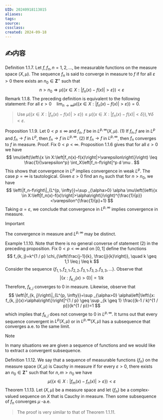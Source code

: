 ```yaml
---
UID: 20240918113015 
aliases: 
tags: 
source: 
cssclass: 
created: 2024-09-18
---
```

## ✍内容
Definition 1.1.7. Let $f, f_n, n=1,2, \ldots$, be measurable functions on the measure space $(X, \mu)$. The sequence $f_n$ is said to converge in measure to $f$ if for all $\varepsilon>0$ there exists an $n_0 \in \mathbf{Z}^{+}$ such that
$$
n>n_0 \Longrightarrow \mu\left(\left\{x \in X:\left|f_n(x)-f(x)\right|>\varepsilon\right\}\right)<\varepsilon
$$
Remark 1.1.8. The preceding definition is equivalent to the following statement:
For all $\varepsilon>0 \quad \lim _{n \rightarrow \infty} \mu\left(\left\{x \in X:\left|f_n(x)-f(x)\right|>\varepsilon\right\}\right)=0$.
> Use $\displaystyle \mu (\{ x\in X:\lvert f_{n}(x)-f (x) \rvert>\varepsilon \})\leq \mu (\{ x\in X:\lvert f_{n}(x)-f (x) \rvert<\delta \}),\forall\delta<\varepsilon$.

Proposition 1.1.9. Let $0<p \leq \infty$ and $f_n$, $f$ be in $L^{p, \infty}(X, \mu)$.
(1) If $f_n, f$ are in $L^p$ and $f_n \rightarrow f$ in $L^p$, then $f_n \rightarrow f$ in $L^{p, \infty}$.
(2) If $f_n \rightarrow f$ in $L^{p, \infty}$, then $f_n$ converges to $f$ in measure.
Proof. Fix $0<p<\infty$. Proposition 1.1.6 gives that for all $\varepsilon>0$ we have
$$
\mu\left(\left\{x \in X:\left|f_n(x)-f(x)\right|>\varepsilon\right\}\right) \leq \frac{1}{\varepsilon^p} \int_X\left|f_n-f\right|^p d \mu .
$$
This shows that convergence in $L^p$ implies convergence in weak $L^p$. The case $p=\infty$ is tautological.
Given $\varepsilon>0$ find an $n_0$ such that for $n>n_0$, we have
$$
\left\|f_n-f\right\|_{L^{p, \infty}}=\sup _{\alpha>0} \alpha \mu\left(\left\{x \in X:\left|f_n(x)-f(x)\right|>\alpha\right\}\right)^{\frac{1}{p}}<\varepsilon^{\frac{1}{p}+1}
$$
Taking $\alpha=\varepsilon$, we conclude that convergence in $L^{p, \infty}$ implies convergence in measure.
> [!IMPORTANT]
> The convergence in measure and $\displaystyle L^{p,\infty}$ may be distinct.

Example 1.1.10. Note that there is no general converse of statement (2) in the preceding proposition. Fix $0<p<\infty$ and on $[0,1]$ define the functions
$$
f_{k, j}=k^{1 / p} \chi_{\left(\frac{j-1}{k}, \frac{j}{k}\right)}, \quad k \geq 1,1 \leq j \leq k
$$
Consider the sequence $\left\{f_{1,1}, f_{2,1}, f_{2,2}, f_{3,1}, f_{3,2}, f_{3,3}, \ldots\right\}$. Observe that
$$
\left|\left\{x: f_{k, j}(x)>0\right\}\right|=1 / k
$$
Therefore, $f_{k, j}$ converges to 0 in measure. Likewise, observe that
$$
\left\|f_{k, j}\right\|_{L^{p, \infty}}=\sup _{\alpha>0} \alpha\left|\left\{x: f_{k, j}(x)>\alpha\right\}\right|^{1 / p} \geq \sup _{k \geq 1} \frac{(k-1 / k)^{1 / p}}{k^{1 / p}}=1
$$
which implies that $f_{k, j}$ does not converge to 0 in $L^{p, \infty}$.
It turns out that every sequence convergent in $L^p(X, \mu)$ or in $L^{p, \infty}(X, \mu)$ has a subsequence that converges a.e. to the same limit.
> [!NOTE]
> In many situations we are given a sequence of functions and we would like to extract a convergent subsequence.

Definition 1.1.12. We say that a sequence of measurable functions $\left\{f_n\right\}$ on the measure space $(X, \mu)$ is Cauchy in measure if for every $\varepsilon>0$, there exists an $n_0 \in \mathbf{Z}^{+}$ such that for $n, m>n_0$ we have
$$
\mu\left(\left\{x \in X:\left|f_m(x)-f_n(x)\right|>\varepsilon\right\}\right)<\varepsilon
$$
Theorem 1.1.13. Let $(X, \mu)$ be a measure space and let $\left\{f_n\right\}$ be a complex-valued sequence on $X$ that is Cauchy in measure. Then some subsequence of $f_n$ converges $\mu$ -a.e.
> The proof is very similar to that of Theorem 1.1.11.

